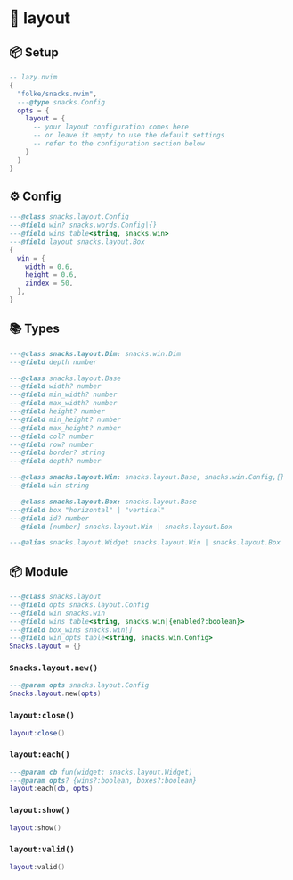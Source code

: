 # 🍿 layout

<!-- docgen -->

## 📦 Setup

```lua
-- lazy.nvim
{
  "folke/snacks.nvim",
  ---@type snacks.Config
  opts = {
    layout = {
      -- your layout configuration comes here
      -- or leave it empty to use the default settings
      -- refer to the configuration section below
    }
  }
}
```

## ⚙️ Config

```lua
---@class snacks.layout.Config
---@field win? snacks.words.Config|{}
---@field wins table<string, snacks.win>
---@field layout snacks.layout.Box
{
  win = {
    width = 0.6,
    height = 0.6,
    zindex = 50,
  },
}
```

## 📚 Types

```lua
---@class snacks.layout.Dim: snacks.win.Dim
---@field depth number
```

```lua
---@class snacks.layout.Base
---@field width? number
---@field min_width? number
---@field max_width? number
---@field height? number
---@field min_height? number
---@field max_height? number
---@field col? number
---@field row? number
---@field border? string
---@field depth? number
```

```lua
---@class snacks.layout.Win: snacks.layout.Base, snacks.win.Config,{}
---@field win string
```

```lua
---@class snacks.layout.Box: snacks.layout.Base
---@field box "horizontal" | "vertical"
---@field id? number
---@field [number] snacks.layout.Win | snacks.layout.Box
```

```lua
---@alias snacks.layout.Widget snacks.layout.Win | snacks.layout.Box
```

## 📦 Module

```lua
---@class snacks.layout
---@field opts snacks.layout.Config
---@field win snacks.win
---@field wins table<string, snacks.win|{enabled?:boolean}>
---@field box_wins snacks.win[]
---@field win_opts table<string, snacks.win.Config>
Snacks.layout = {}
```

### `Snacks.layout.new()`

```lua
---@param opts snacks.layout.Config
Snacks.layout.new(opts)
```

### `layout:close()`

```lua
layout:close()
```

### `layout:each()`

```lua
---@param cb fun(widget: snacks.layout.Widget)
---@param opts? {wins?:boolean, boxes?:boolean}
layout:each(cb, opts)
```

### `layout:show()`

```lua
layout:show()
```

### `layout:valid()`

```lua
layout:valid()
```
